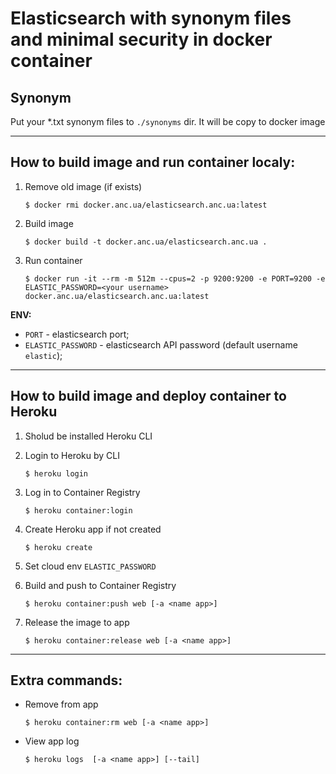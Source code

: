 # Elasticsearch with synonym files and minimal security in docker container

## Synonym

Put your *.txt synonym files to `./synonyms` dir. It will be copy to docker image

------------

## How to build image and run container localy:

1. Remove old image (if exists) 
    ```console
    $ docker rmi docker.anc.ua/elasticsearch.anc.ua:latest
    ```
2. Build image
    ```console
    $ docker build -t docker.anc.ua/elasticsearch.anc.ua .
    ```
3. Run container
    ```console
    $ docker run -it --rm -m 512m --cpus=2 -p 9200:9200 -e PORT=9200 -e ELASTIC_PASSWORD=<your username> docker.anc.ua/elasticsearch.anc.ua:latest
    ```
**ENV:**
- `PORT` - elasticsearch port;
- `ELASTIC_PASSWORD` - elasticsearch API password (default username `elastic`);

------------

## How to build image and deploy container to Heroku

1. Sholud be installed Heroku CLI

2. Login to Heroku by CLI
    ```console
    $ heroku login
    ```
3. Log in to Container Registry
    ```console
    $ heroku container:login
    ```
4. Create Heroku app if not created
    ```console
    $ heroku create
    ```
5. Set cloud env `ELASTIC_PASSWORD`

6. Build and push to Container Registry
    ```console
    $ heroku container:push web [-a <name app>]
    ```
7. Release the image to app
    ```console
    $ heroku container:release web [-a <name app>]
    ```
-------------------
## Extra commands:
- Remove from app
    ```console
    $ heroku container:rm web [-a <name app>]
    ```
- View app log
    ```console
    $ heroku logs  [-a <name app>] [--tail]
    ```